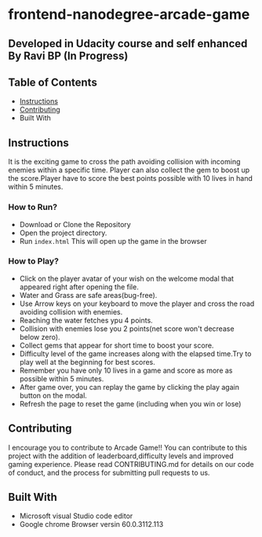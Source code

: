frontend-nanodegree-arcade-game
===============================
## Developed in Udacity course and self enhanced By Ravi BP (In Progress)
## Table of Contents

* [Instructions](#instructions)
* [Contributing](#contributing)
* Built With

## Instructions
It is the exciting game to cross the path avoiding collision with incoming enemies within a specific time. Player can also collect the gem to boost up the score.Player have to score the best points possible with 10 lives in hand within 5 minutes.

### How to Run?

* Download or Clone the Repository
* Open the project directory.
* Run `index.html`
This will open up the game in the browser

### How to Play?

* Click on the player avatar of your wish on the welcome modal that appeared right after opening the file.
* Water and Grass are safe areas(bug-free).
* Use Arrow keys on your keyboard to move the player and cross the road avoiding collision with enemies.
* Reaching the water fetches ypu 4 points.
* Collision with enemies lose you 2 points(net score won't decrease below zero).
* Collect gems that appear for short time to boost your score.
* Difficulty level of the game increases along with the elapsed time.Try to play well at the beginning for best scores. 
* Remember you have only 10 lives in a game and score as more as possible within 5 minutes.
* After game over, you can replay the game by clicking the play again button on the modal.
* Refresh the page to reset the game (including when you win or lose)

## Contributing

I encourage you to contribute to Arcade Game!! You can contribute to this project with the addition of leaderboard,difficulty levels and improved gaming experience. Please read CONTRIBUTING.md for details on our code of conduct, and the process for submitting pull requests to us.


## Built With

* Microsoft visual Studio code editor
* Google chrome Browser versin 60.0.3112.113 
